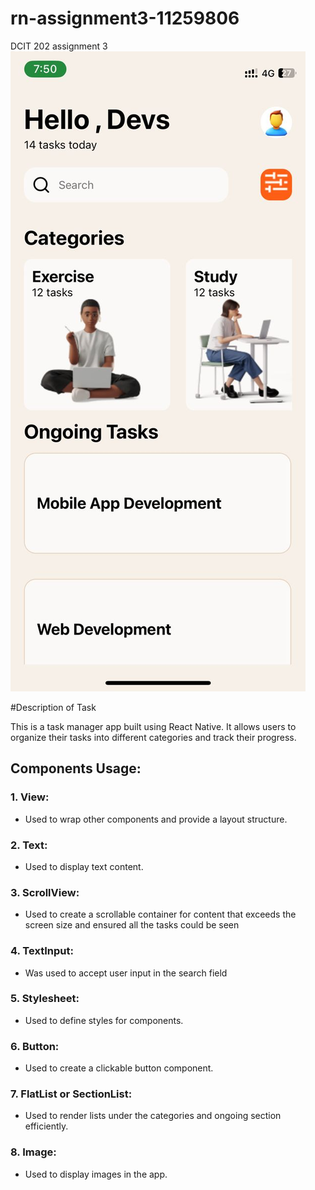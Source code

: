 # rn-assignment3-11259806
DCIT 202 assignment 3
![Screenshot of the cloned application](Screenshot.jpg)

#Description of Task

This is a task manager app built using React Native. It allows users to organize their tasks into different categories and track their progress.

## Components Usage:

### 1. View:
   - Used to wrap other components and provide a layout structure.
   

### 2. Text:
   - Used to display text content.


### 3. ScrollView:
   - Used to create a scrollable container for content that exceeds the screen size and ensured all the tasks could be seen


### 4. TextInput:
   - Was used to accept user input in the search field

### 5. Stylesheet:
   - Used to define styles for components.


### 6. Button:
   - Used to create a clickable button component.


### 7. FlatList or SectionList:
   - Used to render lists under the categories and ongoing  section efficiently.


### 8. Image:
   - Used to display images in the app.


